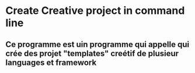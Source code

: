 # Create Creative project in command line 

## Ce programme est uin programme qui appelle qui crée des projet "templates" creétif de plusieur languages et framework
